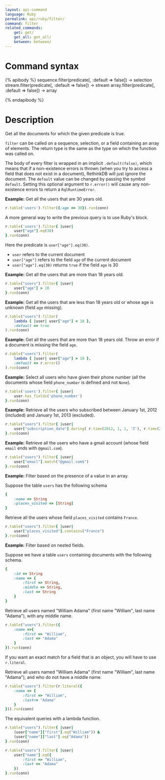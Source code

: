 ```yaml
---
layout: api-command
language: Ruby
permalink: api/ruby/filter/
command: filter
related_commands:
    get: get/
    get_all: get_all/
    between: between/
---
```



# Command syntax #

{% apibody %}
sequence.filter(predicate[, :default => false]) &rarr; selection
stream.filter(predicate[, :default => false]) &rarr; stream
array.filter(predicate[, :default => false]) &rarr; array

{% endapibody %}

# Description #

Get all the documents for which the given predicate is true.

`filter` can be called on a sequence, selection, or a field containing an array of
elements. The return type is the same as the type on which the function was called on.

The body of every filter is wrapped in an implicit `.default(false)`, which means that
if a non-existence errors is thrown (when you try to access a field that does not exist
in a document), RethinkDB will just ignore the document.
The `default` value can be changed by passing the symbol `default`.
Setting this optional argument to `r.error()` will cause any non-existence errors to
return a `RqlRuntimeError`.


__Example:__ Get all the users that are 30 years old.

```rb
r.table('users').filter({:age => 30}).run(conn)
```

A more general way to write the previous query is to use Ruby's block.

```rb
r.table('users').filter{ |user|
    user["age"].eq(30)
}.run(conn)
```

Here the predicate is `user["age"].eq(30)`.

- `user` refers to the current document
- `user["age"]` refers to the field `age` of the current document
- `user["age"].eq(30)` returns `true` if the field `age` is 30



__Example:__ Get all the users that are more than 18 years old.

```rb
r.table("users").filter{ |user|
    user["age"] > 18
}.run(conn)
```

__Example:__ Get all the users that are less than 18 years old or whose age is unknown
(field `age` missing).

```rb
r.table("users").filter(
    lambda { |user| user["age"] < 18 },
    :default => true
).run(conn)
```

__Example:__ Get all the users that are more than 18 years old. Throw an error if a
document is missing the field `age`.

```rb
r.table("users").filter(
    lambda { |user| user["age"] > 18 },
    :default => r.error()
).run(conn)
```


__Example:__ Select all users who have given their phone number (all the documents
whose field `phone_number` is defined and not `None`).

```rb
r.table('users').filter{ |user|
    user.has_fields('phone_number')
}.run(conn)
```

__Example:__ Retrieve all the users who subscribed between January 1st, 2012
(included) and January 1st, 2013 (excluded).

```rb
r.table("users").filter{ |user|
    user["subscription_date"].during( r.time(2012, 1, 1, 'Z'), r.time(2013, 1, 1, 'Z') )
}.run(conn)
```


__Example:__ Retrieve all the users who have a gmail account (whose field `email` ends
with `@gmail.com`).


```rb
r.table("users").filter{ |user|
    user["email"].match("@gmail.com$")
}.run(conn)
```

__Example:__ Filter based on the presence of a value in an array.

Suppose the table `users` has the following schema

```rb
{
    :name => String
    :places_visited => [String]
}
```

Retrieve all the users whose field `places_visited` contains `France`.

```rb
r.table("users").filter{ |user|
    user["places_visited"].contains("France")
}.run(conn)
```

__Example:__ Filter based on nested fields.

Suppose we have a table `users` containing documents with the following schema.

```rb
{
    :id => String
    :name => {
        :first => String,
        :middle => String,
        :last => String
    }
}
```

Retrieve all users named "William Adama" (first name "William", last name
"Adama"), with any middle name.


```rb
r.table("users").filter({
    :name =>{
        :first => "William",
        :last => "Adama"
    }
}).run(conn)
```

If you want an exact match for a field that is an object, you will have to use `r.literal`.

Retrieve all users named "William Adama" (first name "William", last name
"Adama"), and who do not have a middle name.

```rb
r.table("users").filter(r.literal({
    :name => {
        :first => "William",
        :last=> "Adama"
    }
})).run(conn)
```


The equivalent queries with a lambda function.

```rb
r.table("users").filter{ |user|
    (user["name"]["first"].eq("William")) &
    (user["name"]["last"].eq("Adama"))
}.run(conn)
```

```rb
r.table("users").filter{ |user|
    user["name"].eq({
        :first => "William",
        :last => "Adama"
    })
}.run(conn)
```
